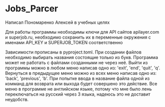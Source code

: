 # Jobs_Parcer
Написал Пономаренко Алексей в учебных целях

Для работы программы необходимы ключи для API сайтов apilayer.com и superjob.ru, необходимо сохранить их в переменные окружения с именами API_KEY и SUPERJOB_TOKEN соответственно

Зависимости прописаны в pyproject.toml. 
При создании файлов необходимо выбирать названия состоящие только из букв. 
Программа может не работать с файлами созданными не через неё. 
Выйти из программы можно в любом меню написав одно из: 'exit', 'end', 'quit', 'q'. 
Вернуться в предыдущее меню можно из всех меню написав одно из: 'back', 'previous', 'b'. 
При попытке ввода в название файла одной из комманд для возврата или выхода будет совершено это действие. 
Все меню в программе не английском языке, потому что мне было лень переключаться на русский через 3 языка, надеюсь это не доставит неудобств. 

